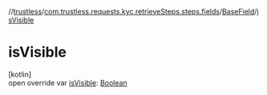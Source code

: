 //[trustless](../../../index.md)/[com.trustless.requests.kyc.retrieveSteps.steps.fields](../index.md)/[BaseField](index.md)/[isVisible](is-visible.md)

# isVisible

[kotlin]\
open override var [isVisible](is-visible.md): [Boolean](https://kotlinlang.org/api/latest/jvm/stdlib/kotlin/-boolean/index.html)

